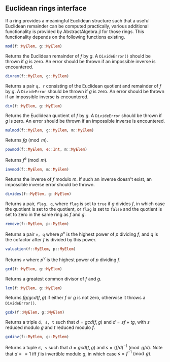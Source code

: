 ## Euclidean rings interface

If a ring provides a meaningful Euclidean structure such that a useful Euclidean
remainder can be computed practically, various additional functionality is provided
by AbstractAlgebra.jl for those rings. This functionality depends on the following
functions existing.

```julia
mod(f::MyElem, g::MyElem)
```

Returns the Euclidean remainder of $f$ by $g$. A `DivideError()` should be thrown if
$g$ is zero. An error should be thrown if an impossible inverse is encountered.

```julia
divrem(f::MyElem, g::MyElem)
```

Returns a pair `q, r` consisting of the Euclidean quotient and remainder of $f$ by $g$.
A `DivideError` should be thrown if $g$ is zero. An error should be thrown if an
impossible inverse is encountered.

```julia
div(f::MyElem, g::MyElem)
```

Returns the Euclidean quotient of $f$ by $g$. A `DivideError` should be thrown if $g$
is zero. An error should be thrown if an impossible inverse is encountered.

```julia
mulmod(f::MyElem, g::MyElem, m::MyElem)
```

Returns $fg \pmod{m}$.

```julia
powmod(f::MyElem, e::Int, m::MyElem)
```

Returns $f^e \pmod{m}$.

```julia
invmod(f::MyElem, m::MyElem)
```

Returns the inverse of $f$ modulo $m$. If such an inverse doesn't exist, an impossible
inverse error should be thrown.

```julia
divides(f::MyElem, g::MyElem)
```

Returns a pair, `flag, q`, where `flag` is set to `true` if $g$ divides $f$, in which
case the quotient is set to the quotient, or `flag` is set to `false` and the quotient
is set to zero in the same ring as $f$ and $g$.

```julia
remove(f::MyElem, p::MyElem)
```

Returns a pair `v, q` where $p^v$ is the highest power of $p$ dividing $f$, and $q$ is
the cofactor after $f$ is divided by this power.

```julia
valuation(f::MyElem, p::MyElem)
```

Returns `v` where $p^v$ is the highest power of $p$ dividing $f$.

```julia
gcd(f::MyElem, g::MyElem)
```

Returns a greatest common divisor of $f$ and $g$.

```julia
lcm(f::MyElem, g::MyElem)
```

Returns $fg/gcd(f, g)$ if either $f$ or $g$ is not zero, otherwise it throws a
`DivideError()`.

```julia
gcdx(f::MyElem, g::MyElem)
```

Returns a triple `d, s, t` such that $d = gcd(f, g)$ and $d = sf + tg$, with $s$ reduced
modulo $g$ and $t$ reduced modulo $f$.

```julia
gcdinv(f::MyElem, g::MyElem)
```

Returns a tuple `d, s` such that $d = gcd(f, g)$ and $s = (f/d)^{-1} \pmod{g/d}$. Note
that $d == 1$ iff $f$ is invertible modulo $g$, in which case $s = f^{-1} \pmod{g}$.

